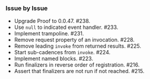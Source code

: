 ### Issue by Issue

 * Upgrade Proof to 0.0.47. #238.
 * Use `null` to indicated event handler. #233.
 * Implement trampoline. #231.
 * Remove request property of an invocation. #228.
 * Remove leading `invoke` from returned results. #225.
 * Start sub-cadences from `invoke`. #224.
 * Implement named blocks. #223.
 * Run finalizers in reverse order of registration. #216.
 * Assert that finalizers are not run if not reached. #215.
